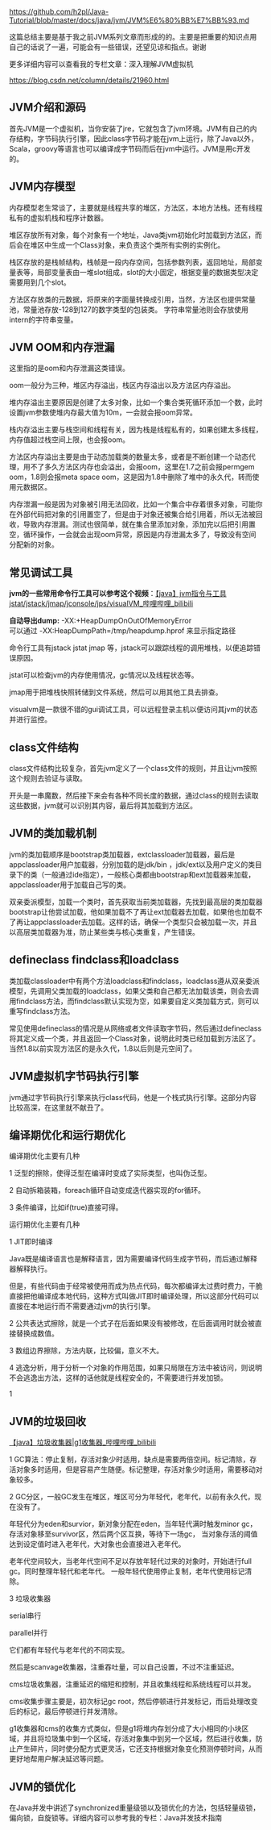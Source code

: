 https://github.com/h2pl/Java-Tutorial/blob/master/docs/java/jvm/JVM%E6%80%BB%E7%BB%93.md




这篇总结主要是基于我之前JVM系列文章而形成的的。主要是把重要的知识点用自己的话说了一遍，可能会有一些错误，还望见谅和指点。谢谢

更多详细内容可以查看我的专栏文章：深入理解JVM虚拟机

https://blog.csdn.net/column/details/21960.html
<!-- more -->

## JVM介绍和源码

首先JVM是一个虚拟机，当你安装了jre，它就包含了jvm环境。JVM有自己的内存结构，字节码执行引擎，因此class字节码才能在jvm上运行，除了Java以外，Scala，groovy等语言也可以编译成字节码而后在jvm中运行。JVM是用c开发的。

## JVM内存模型

内存模型老生常谈了，主要就是线程共享的堆区，方法区，本地方法栈。还有线程私有的虚拟机栈和程序计数器。

堆区存放所有对象，每个对象有一个地址，Java类jvm初始化时加载到方法区，而后会在堆区中生成一个Class对象，来负责这个类所有实例的实例化。



栈区存放的是栈帧结构，栈帧是一段内存空间，包括参数列表，返回地址，局部变量表等，局部变量表由一堆slot组成，slot的大小固定，根据变量的数据类型决定需要用到几个slot。

方法区存放类的元数据，将原来的字面量转换成引用，当然，方法区也提供常量池，常量池存放-128到127的数字类型的包装类。
字符串常量池则会存放使用intern的字符串变量。
## JVM OOM和内存泄漏

这里指的是oom和内存泄漏这类错误。

oom一般分为三种，堆区内存溢出，栈区内存溢出以及方法区内存溢出。

堆内存溢出主要原因是创建了太多对象，比如一个集合类死循环添加一个数，此时设置jvm参数使堆内存最大值为10m，一会就会报oom异常。

栈内存溢出主要与栈空间和线程有关，因为栈是线程私有的，如果创建太多线程，内存值超过栈空间上限，也会报oom。

方法区内存溢出主要是由于动态加载类的数量太多，或者是不断创建一个动态代理，用不了多久方法区内存也会溢出，会报oom，这里在1.7之前会报permgem oom，1.8则会报meta space oom，这是因为1.8中删除了堆中的永久代，转而使用元数据区。

内存泄漏一般是因为对象被引用无法回收，比如一个集合中存着很多对象，可能你在外部代码把对象的引用置空了，但是由于对象还被集合给引用着，所以无法被回收，导致内存泄漏。测试也很简单，就在集合里添加对象，添加完以后把引用置空，循环操作，一会就会出现oom异常，原因是内存泄漏太多了，导致没有空间分配新的对象。

## 常见调试工具

**jvm的一些常用命令行工具可以参考这个视频**：[【java】jvm指令与工具jstat/jstack/jmap/jconsole/jps/visualVM_哔哩哔哩_bilibili](https://www.bilibili.com/video/BV1QJ411P78Q/?spm_id_from=333.337.search-card.all.click&vd_source=4ea256e9431ae8b0e6d59aeaa6c35daf)

**自动导出dump:**
-XX:+HeapDumpOnOutOfMemoryError  
可以通过 -XX:HeapDumpPath=/tmp/heapdump.hprof 来显示指定路径

命令行工具有jstack jstat jmap 等，jstack可以跟踪线程的调用堆栈，以便追踪错误原因。

jstat可以检查jvm的内存使用情况，gc情况以及线程状态等。

jmap用于把堆栈快照转储到文件系统，然后可以用其他工具去排查。

visualvm是一款很不错的gui调试工具，可以远程登录主机以便访问其jvm的状态并进行监控。

## class文件结构

class文件结构比较复杂，首先jvm定义了一个class文件的规则，并且让jvm按照这个规则去验证与读取。

开头是一串魔数，然后接下来会有各种不同长度的数据，通过class的规则去读取这些数据，jvm就可以识别其内容，最后将其加载到方法区。

## JVM的类加载机制

jvm的类加载顺序是bootstrap类加载器，extclassloader加载器，最后是appclassloader用户加载器，分别加载的是jdk/bin ，jdk/ext以及用户定义的类目录下的类（一般通过ide指定），一般核心类都由bootstrap和ext加载器来加载，appclassloader用于加载自己写的类。

双亲委派模型，加载一个类时，首先获取当前类加载器，先找到最高层的类加载器bootstrap让他尝试加载，他如果加载不了再让ext加载器去加载，如果他也加载不了再让appclassloader去加载。这样的话，确保一个类型只会被加载一次，并且以高层类加载器为准，防止某些类与核心类重复，产生错误。

## defineclass findclass和loadclass

类加载classloader中有两个方法loadclass和findclass，loadclass遵从双亲委派模型，先调用父类加载的loadclass，如果父类和自己都无法加载该类，则会去调用findclass方法，而findclass默认实现为空，如果要自定义类加载方式，则可以重写findclass方法。

常见使用defineclass的情况是从网络或者文件读取字节码，然后通过defineclass将其定义成一个类，并且返回一个Class对象，说明此时类已经加载到方法区了。当然1.8以前实现方法区的是永久代，1.8以后则是元空间了。

## JVM虚拟机字节码执行引擎

jvm通过字节码执行引擎来执行class代码，他是一个栈式执行引擎。这部分内容比较高深，在这里就不献丑了。

## 编译期优化和运行期优化

编译期优化主要有几种

1 泛型的擦除，使得泛型在编译时变成了实际类型，也叫伪泛型。

2 自动拆箱装箱，foreach循环自动变成迭代器实现的for循环。

3 条件编译，比如if(true)直接可得。

运行期优化主要有几种

1 JIT即时编译

Java既是编译语言也是解释语言，因为需要编译代码生成字节码，而后通过解释器解释执行。

但是，有些代码由于经常被使用而成为热点代码，每次都编译太过费时费力，干脆直接把他编译成本地代码，这种方式叫做JIT即时编译处理，所以这部分代码可以直接在本地运行而不需要通过jvm的执行引擎。

2 公共表达式擦除，就是一个式子在后面如果没有被修改，在后面调用时就会被直接替换成数值。

3 数组边界擦除，方法内联，比较偏，意义不大。

4 逃逸分析，用于分析一个对象的作用范围，如果只局限在方法中被访问，则说明不会逃逸出方法，这样的话他就是线程安全的，不需要进行并发加锁。

1

## JVM的垃圾回收

[【java】垃圾收集器|g1收集器_哔哩哔哩_bilibili](https://www.bilibili.com/video/BV13J411g7A1/?spm_id_from=333.999.0.0&vd_source=4ea256e9431ae8b0e6d59aeaa6c35daf)

1 GC算法：停止复制，存活对象少时适用，缺点是需要两倍空间。标记清除，存活对象多时适用，但是容易产生随便。标记整理，存活对象少时适用，需要移动对象较多。

2 GC分区，一般GC发生在堆区，堆区可分为年轻代，老年代，以前有永久代，现在没有了。

年轻代分为eden和survior，新对象分配在eden，当年轻代满时触发minor gc，存活对象移至survivor区，然后两个区互换，等待下一场gc，
当对象存活的阈值达到设定值时进入老年代，大对象也会直接进入老年代。

老年代空间较大，当老年代空间不足以存放年轻代过来的对象时，开始进行full gc。同时整理年轻代和老年代。
一般年轻代使用停止复制，老年代使用标记清除。

3 垃圾收集器

serial串行

parallel并行

它们都有年轻代与老年代的不同实现。

然后是scanvage收集器，注重吞吐量，可以自己设置，不过不注重延迟。

cms垃圾收集器，注重延迟的缩短和控制，并且收集线程和系统线程可以并发。

cms收集步骤主要是，初次标记gc root，然后停顿进行并发标记，而后处理改变后的标记，最后停顿进行并发清除。

g1收集器和cms的收集方式类似，但是g1将堆内存划分成了大小相同的小块区域，并且将垃圾集中到一个区域，存活对象集中到另一个区域，然后进行收集，防止产生碎片，同时使分配方式更灵活，它还支持根据对象变化预测停顿时间，从而更好地帮用户解决延迟等问题。

## JVM的锁优化

在Java并发中讲述了synchronized重量级锁以及锁优化的方法，包括轻量级锁，偏向锁，自旋锁等。详细内容可以参考我的专栏：Java并发技术指南

